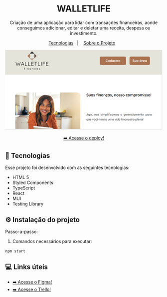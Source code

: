 <h1 align="center">WALLETLIFE</h1>

<p align="center">
  Criação de uma aplicação para lidar com transações financeiras, aonde conseguimos adicionar, editar e deletar uma receita, despesa ou investimento.<br/>
</p>

<p align="center">
  <a href="#-tecnologias">Tecnologias</a>&nbsp;&nbsp;&nbsp;|&nbsp;&nbsp;&nbsp;
  <a href="#-sobre-o-projeto">Sobre o Projeto</a>&nbsp;&nbsp;&nbsp;
</p>

<p align="center">
  <img alt="imagem do site pronto no vercel" src="./src/assets/walletLife.png">
</p>

<p align="center">
  <a href="https://wallet-life.vercel.app/" target="_blank">➡️ Acesse o deploy!</a>
</p>

## 🚀 Tecnologias

Esse projeto foi desenvolvido com as seguintes tecnologias:

- HTML 5
- Styled Components
- TypeScript
- React
- MUI
- Testing Library 

## ⚙️ Instalação do projeto

Passo-a-passo:

1. Comandos necessários para executar:

```
npm start
```

## 💻 Links úteis

- <a href="https://www.figma.com/file/MqXGtpJTpHLTWHNETwrfC1/Wallet-life?type=design&node-id=0-1&mode=design" target="_blank">➡️ Acesse o Figma!</a>
- <a href="https://trello.com/b/jjRiBxAh/kanban-wallet-life" target="_blank">➡️ Acesse o Trello!</a>
